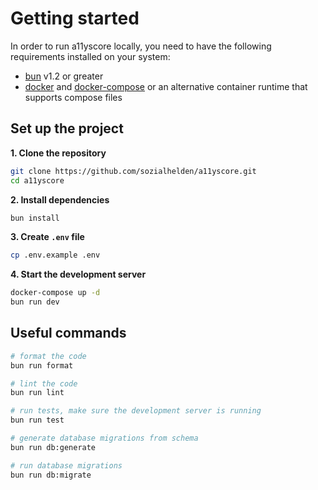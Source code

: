 # Getting started

In order to run a11yscore locally, you need to have the following requirements installed on your system:

* [bun](https://bun.sh/) v1.2 or greater
* [docker](https://docs.docker.com/desktop/) and [docker-compose](https://docs.docker.com/compose/install/) or an alternative container runtime that supports compose files

## Set up the project

**1. Clone the repository**
```bash
git clone https://github.com/sozialhelden/a11yscore.git
cd a11yscore
```

**2. Install dependencies**
```bash
bun install
```

**3. Create `.env` file**
```bash
cp .env.example .env
```

**4. Start the development server**
```bash
docker-compose up -d
bun run dev
```

## Useful commands

```bash
# format the code
bun run format

# lint the code
bun run lint

# run tests, make sure the development server is running
bun run test

# generate database migrations from schema
bun run db:generate

# run database migrations
bun run db:migrate
```
